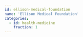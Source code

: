 ```yaml
---
id: ellison-medical-foundation
name: 'Ellison Medical Foundation'
categories:
  - id: health-medicine
    fraction: 1
---
```

